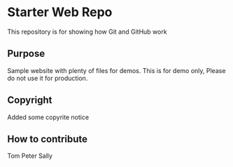 # Starter Web Repo

This repository is for showing how Git and GitHub work

## Purpose

Sample website with plenty of files for demos. This is for demo only, Please do not use it for production. 

## Copyright

Added some copyrite notice

## How to contribute
Tom
Peter
Sally
